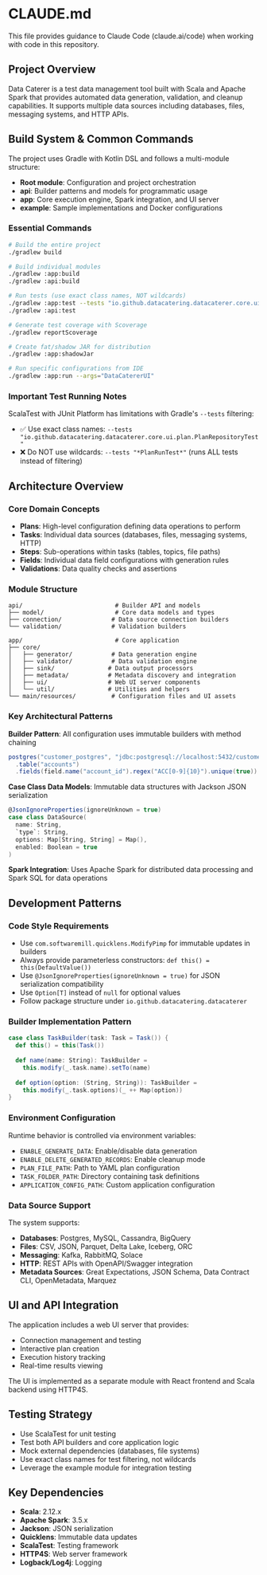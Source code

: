# CLAUDE.md

This file provides guidance to Claude Code (claude.ai/code) when working with code in this repository.

## Project Overview

Data Caterer is a test data management tool built with Scala and Apache Spark that provides automated data generation, validation, and cleanup capabilities. It supports multiple data sources including databases, files, messaging systems, and HTTP APIs.

## Build System & Common Commands

The project uses Gradle with Kotlin DSL and follows a multi-module structure:
- **Root module**: Configuration and project orchestration
- **api**: Builder patterns and models for programmatic usage  
- **app**: Core execution engine, Spark integration, and UI server
- **example**: Sample implementations and Docker configurations

### Essential Commands

```bash
# Build the entire project
./gradlew build

# Build individual modules
./gradlew :app:build
./gradlew :api:build

# Run tests (use exact class names, NOT wildcards)
./gradlew :app:test --tests "io.github.datacatering.datacaterer.core.ui.plan.PlanRepositoryTest" --info
./gradlew :api:test

# Generate test coverage with Scoverage
./gradlew reportScoverage

# Create fat/shadow JAR for distribution
./gradlew :app:shadowJar

# Run specific configurations from IDE
./gradlew :app:run --args="DataCatererUI"
```

### Important Test Running Notes

ScalaTest with JUnit Platform has limitations with Gradle's `--tests` filtering:
- ✅ Use exact class names: `--tests "io.github.datacatering.datacaterer.core.ui.plan.PlanRepositoryTest"`
- ❌ Do NOT use wildcards: `--tests "*PlanRunTest*"` (runs ALL tests instead of filtering)

## Architecture Overview

### Core Domain Concepts

- **Plans**: High-level configuration defining data operations to perform
- **Tasks**: Individual data sources (databases, files, messaging systems, HTTP)
- **Steps**: Sub-operations within tasks (tables, topics, file paths)
- **Fields**: Individual data field configurations with generation rules
- **Validations**: Data quality checks and assertions

### Module Structure

```
api/                          # Builder API and models
├── model/                    # Core data models and types
├── connection/              # Data source connection builders
└── validation/              # Validation builders

app/                          # Core application
├── core/
│   ├── generator/           # Data generation engine
│   ├── validator/           # Data validation engine
│   ├── sink/               # Data output processors
│   ├── metadata/           # Metadata discovery and integration
│   ├── ui/                 # Web UI server components
│   └── util/               # Utilities and helpers
└── main/resources/          # Configuration files and UI assets
```

### Key Architectural Patterns

**Builder Pattern**: All configuration uses immutable builders with method chaining
```scala
postgres("customer_postgres", "jdbc:postgresql://localhost:5432/customer")
  .table("accounts")  
  .fields(field.name("account_id").regex("ACC[0-9]{10}").unique(true))
```

**Case Class Data Models**: Immutable data structures with Jackson JSON serialization
```scala
@JsonIgnoreProperties(ignoreUnknown = true)
case class DataSource(
  name: String,
  `type`: String,
  options: Map[String, String] = Map(),
  enabled: Boolean = true
)
```

**Spark Integration**: Uses Apache Spark for distributed data processing and Spark SQL for data operations

## Development Patterns

### Code Style Requirements

- Use `com.softwaremill.quicklens.ModifyPimp` for immutable updates in builders
- Always provide parameterless constructors: `def this() = this(DefaultValue())`
- Use `@JsonIgnoreProperties(ignoreUnknown = true)` for JSON serialization compatibility
- Use `Option[T]` instead of `null` for optional values
- Follow package structure under `io.github.datacatering.datacaterer`

### Builder Implementation Pattern

```scala
case class TaskBuilder(task: Task = Task()) {
  def this() = this(Task())
  
  def name(name: String): TaskBuilder = 
    this.modify(_.task.name).setTo(name)
    
  def option(option: (String, String)): TaskBuilder =
    this.modify(_.task.options)(_ ++ Map(option))
}
```

### Environment Configuration

Runtime behavior is controlled via environment variables:
- `ENABLE_GENERATE_DATA`: Enable/disable data generation
- `ENABLE_DELETE_GENERATED_RECORDS`: Enable cleanup mode
- `PLAN_FILE_PATH`: Path to YAML plan configuration
- `TASK_FOLDER_PATH`: Directory containing task definitions
- `APPLICATION_CONFIG_PATH`: Custom application configuration

### Data Source Support

The system supports:
- **Databases**: Postgres, MySQL, Cassandra, BigQuery
- **Files**: CSV, JSON, Parquet, Delta Lake, Iceberg, ORC
- **Messaging**: Kafka, RabbitMQ, Solace
- **HTTP**: REST APIs with OpenAPI/Swagger integration
- **Metadata Sources**: Great Expectations, JSON Schema, Data Contract CLI, OpenMetadata, Marquez

## UI and API Integration

The application includes a web UI server that provides:
- Connection management and testing
- Interactive plan creation
- Execution history tracking
- Real-time results viewing

The UI is implemented as a separate module with React frontend and Scala backend using HTTP4S.

## Testing Strategy

- Use ScalaTest for unit testing
- Test both API builders and core application logic
- Mock external dependencies (databases, file systems)
- Use exact class names for test filtering, not wildcards
- Leverage the example module for integration testing

## Key Dependencies

- **Scala**: 2.12.x
- **Apache Spark**: 3.5.x
- **Jackson**: JSON serialization
- **Quicklens**: Immutable data updates
- **ScalaTest**: Testing framework
- **HTTP4S**: Web server framework
- **Logback/Log4j**: Logging